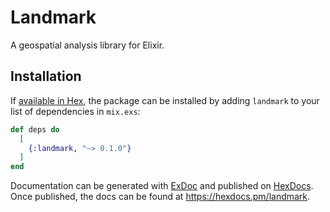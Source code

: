 # Landmark

A geospatial analysis library for Elixir.

## Installation

If [available in Hex](https://hex.pm/docs/publish), the package can be installed
by adding `landmark` to your list of dependencies in `mix.exs`:

```elixir
def deps do
  [
    {:landmark, "~> 0.1.0"}
  ]
end
```

Documentation can be generated with [ExDoc](https://github.com/elixir-lang/ex_doc)
and published on [HexDocs](https://hexdocs.pm). Once published, the docs can
be found at <https://hexdocs.pm/landmark>.
